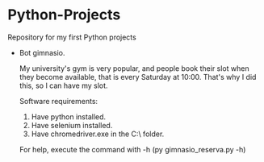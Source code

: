 # Python-Projects
Repository for my first Python projects

- Bot gimnasio.

  My university's gym is very popular, and people book their slot when they become available, that is every Saturday at 10:00.
  That's why I did this, so I can have my slot.
  
  Software requirements:
  
  1) Have python installed.
  2) Have selenium installed.
  3) Have chromedriver.exe in the C:\ folder.

  For help, execute the command with -h (py gimnasio_reserva.py -h) 
